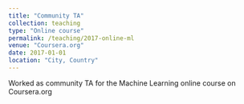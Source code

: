```yaml
---
title: "Community TA"
collection: teaching
type: "Online course"
permalink: /teaching/2017-online-ml
venue: "Coursera.org"
date: 2017-01-01
location: "City, Country"
---
```


Worked as community TA for the Machine Learning online course on Coursera.org